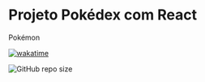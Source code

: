 # Projeto Pokédex com React

Pokémon

[![wakatime](https://wakatime.com/badge/user/2d419ccd-14b6-4125-abf3-835d22a40348/project/d1ec388a-bc3c-423b-a2ca-5c26bb8eff3e.svg)](https://wakatime.com/badge/user/2d419ccd-14b6-4125-abf3-835d22a40348/project/d1ec388a-bc3c-423b-a2ca-5c26bb8eff3e)

![GitHub repo size](https://img.shields.io/github/repo-size/OberdanSoldi/pokedex)
